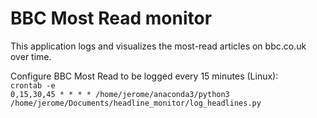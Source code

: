 # BBC Most Read monitor

This application logs and visualizes the most-read articles on bbc.co.uk over time.

Configure BBC Most Read to be logged every 15 minutes (Linux):  
`crontab -e`  
`0,15,30,45 * * * * /home/jerome/anaconda3/python3 /home/jerome/Documents/headline_monitor/log_headlines.py`
